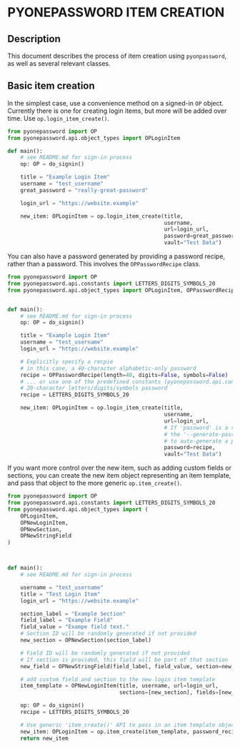 # PYONEPASSWORD ITEM CREATION

## Description

This document describes the process of item creation using `pyonpassword`, as well as several relevant classes.

## Basic item creation

In the simplest case, use a convenience method on a signed-in `OP` object. Currently there is one for creating login items, but more will be added over time. Use `op.login_item_create()`.

```python
from pyonepassword import OP
from pyonepassword.api.object_types import OPLoginItem

def main():
    # see README.md for sign-in process
    op: OP = do_signin()

    title = "Example Login Item"
    username = "test_username"
    great_password = "really-great-password"

    login_url = "https://website.example"

    new_item: OPLoginItem = op.login_item_create(title,
                                                 username,
                                                 url=login_url,
                                                 password=great_password,
                                                 vault="Test Data")
```

You can also have a password generated by providing a password recipe, rather than a password. This involves the `OPPasswordRecipe` class.

```python
from pyonepassword import OP
from pyonepassword.api.constants import LETTERS_DIGITS_SYMBOLS_20
from pyonepassword.api.object_types import OPLoginItem, OPPasswordRecipe


def main():
    # see README.md for sign-in process
    op: OP = do_signin()

    title = "Example Login Item"
    username = "test_username"
    login_url = "https://website.example"

    # Explicitly specify a recpie
    # in this case, a 40-character alphabetic-only password
    recipe = OPPasswordRecipe(length=40, digits=False, symbols=False)
    # ... or use one of the predefined constants (pyonepassword.api.constants)
    # 20-character letters/digits/symbols password
    recipe = LETTERS_DIGITS_SYMBOLS_20

    new_item: OPLoginItem = op.login_item_create(title,
                                                 username,
                                                 url=login_url,
                                                 # If 'password' is a recipe rather than a string
                                                 # the '--generate-password=<recipe>' CLI option will be used
                                                 # to auto-generate a password for this login item
                                                 password=recipe,
                                                 vault="Test Data")

```

If you want more control over the new item, such as adding custom fields or sections, you can create the new item object representing an item template, and pass that object to the more generic `op.item_create()`.

```python
from pyonepassword import OP
from pyonepassword.api.constants import LETTERS_DIGITS_SYMBOLS_20
from pyonepassword.api.object_types import (
    OPLoginItem,
    OPNewLoginItem,
    OPNewSection,
    OPNewStringField
)



def main():
    # see README.md for sign-in process

    username = "test_username"
    title = "Test Login Item"
    login_url = "https://website.example"

    section_label = "Example Section"
    field_label = "Example Field"
    field_value = "Exampe field text."
    # Section ID will be randomly generated if not provided
    new_section = OPNewSection(section_label)

    # Field ID will be randomly generated if not provided
    # If section is provided, this field will be part of that section
    new_field = OPNewStringField(field_label, field_value, section=new_section)

    # add custom field and section to the new login item template
    item_template = OPNewLoginItem(title, username, url=login_url,
                                   sections=[new_section], fields=[new_field])

    op: OP = do_signin()
    recipe = LETTERS_DIGITS_SYMBOLS_20

    # Use generic 'item_create()' API to pass in an item template object
    new_item: OPLoginItem = op.item_create(item_template, password_recipe=recipe)
    return new_item
```
